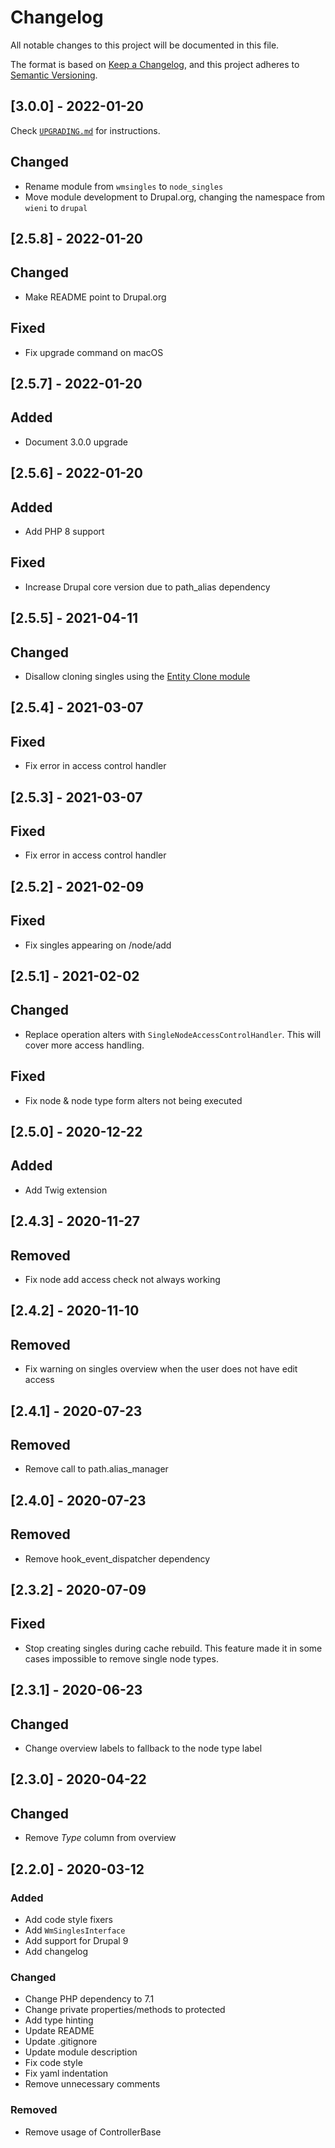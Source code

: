 # Changelog
All notable changes to this project will be documented in this file.

The format is based on [Keep a Changelog](https://keepachangelog.com/en/1.0.0/),
and this project adheres to [Semantic Versioning](https://semver.org/spec/v2.0.0.html).

## [3.0.0] - 2022-01-20
Check [`UPGRADING.md`](UPGRADING.md) for instructions.

## Changed
- Rename module from `wmsingles` to `node_singles`
- Move module development to Drupal.org, changing the namespace from `wieni` to `drupal`

## [2.5.8] - 2022-01-20
## Changed
- Make README point to Drupal.org

## Fixed
- Fix upgrade command on macOS

## [2.5.7] - 2022-01-20
## Added
- Document 3.0.0 upgrade

## [2.5.6] - 2022-01-20
## Added
- Add PHP 8 support

## Fixed
- Increase Drupal core version due to path_alias dependency

## [2.5.5] - 2021-04-11
## Changed
- Disallow cloning singles using the [Entity Clone module](https://www.drupal.org/project/entity_clone)

## [2.5.4] - 2021-03-07
## Fixed
- Fix error in access control handler

## [2.5.3] - 2021-03-07
## Fixed
- Fix error in access control handler

## [2.5.2] - 2021-02-09
## Fixed
- Fix singles appearing on /node/add

## [2.5.1] - 2021-02-02
## Changed
- Replace operation alters with `SingleNodeAccessControlHandler`. This will cover more access handling. 
## Fixed
- Fix node & node type form alters not being executed

## [2.5.0] - 2020-12-22
## Added
- Add Twig extension

## [2.4.3] - 2020-11-27
## Removed
- Fix node add access check not always working

## [2.4.2] - 2020-11-10
## Removed
- Fix warning on singles overview when the user does not have edit access

## [2.4.1] - 2020-07-23
## Removed
- Remove call to path.alias_manager

## [2.4.0] - 2020-07-23
## Removed
- Remove hook_event_dispatcher dependency

## [2.3.2] - 2020-07-09
## Fixed
- Stop creating singles during cache rebuild. This feature made it in
 some cases impossible to remove single node types.

## [2.3.1] - 2020-06-23
## Changed
- Change overview labels to fallback to the node type label 

## [2.3.0] - 2020-04-22
## Changed
- Remove _Type_ column from overview

## [2.2.0] - 2020-03-12
### Added
- Add code style fixers
- Add `WmSinglesInterface`
- Add support for Drupal 9
- Add changelog

### Changed
- Change PHP dependency to 7.1
- Change private properties/methods to protected
- Add type hinting
- Update README
- Update .gitignore
- Update module description
- Fix code style
- Fix yaml indentation
- Remove unnecessary comments

### Removed
- Remove usage of ControllerBase
